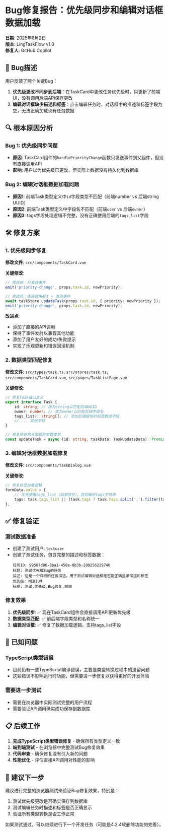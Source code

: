 # Bug修复报告：优先级同步和编辑对话框数据加载

**日期**: 2025年8月2日  
**版本**: LingTaskFlow v1.0  
**修复人**: GitHub Copilot  

## 🐛 Bug描述

用户反馈了两个关键Bug：

1. **优先级更改不同步到后端**：在TaskCard中更改任务优先级时，只更新了前端UI，没有调用后端API保存更改
2. **编辑对话框缺少描述和标签**：点击编辑任务时，对话框中的描述和标签字段为空，无法正确加载现有任务数据

## 🔍 根本原因分析

### Bug 1: 优先级同步问题
- **原因**: TaskCard组件的`handlePriorityChange`函数只发送事件到父组件，但没有直接调用API
- **影响**: 用户以为优先级已更改，但实际上数据没有持久化到数据库

### Bug 2: 编辑对话框数据加载问题
- **原因1**: 前端Task类型定义中`id`字段类型不匹配（前端number vs 后端string UUID）
- **原因2**: 前端Task类型定义中字段名不匹配（前端`user` vs 后端`owner`）
- **原因3**: tags字段处理逻辑不完整，没有正确使用后端的`tags_list`字段

## 🛠️ 修复方案

### 1. 优先级同步修复

**修改文件**: `src/components/TaskCard.vue`

**关键修改**:
```typescript
// 修改前：只发送事件
emit('priority-change', props.task.id, newPriority);

// 修改后：直接调用API + 发送事件
await taskStore.updateTask(props.task.id, { priority: newPriority });
emit('priority-change', props.task.id, newPriority);
```

**改进点**:
- 添加了直接的API调用
- 保持了事件发射以兼容其他功能
- 添加了用户友好的成功/失败提示
- 实现了乐观更新和错误回滚机制

### 2. 数据类型匹配修复

**修改文件**: `src/types/task.ts`, `src/stores/task.ts`, `src/components/TaskCard.vue`, `src/pages/TaskListPage.vue`

**关键修改**:
```typescript
// 修复Task接口定义
export interface Task {
    id: string; // 改为string以匹配后端UUID
    owner: number; // 改为owner以匹配后端字段名
    tags_list?: string[]; // 添加后端提供的标签数组字段
    // ... 其他字段
}

// 修复所有相关函数的参数类型
const updateTask = async (id: string, taskData: TaskUpdateData): Promise<Task>
```

### 3. 编辑对话框数据加载修复

**修改文件**: `src/components/TaskDialog.vue`

**关键修改**:
```typescript
// 修复标签加载逻辑
formData.value = {
    // 优先使用tags_list（如果存在），否则解析tags字符串
    tags: task.tags_list || (task.tags ? task.tags.split(',').filter(tag => tag.trim()) : [])
};
```

## ✅ 修复验证

### 测试数据准备
- 创建了测试用户: `testuser`
- 创建了测试任务，包含完整的描述和标签数据：
  ```
  任务ID: 99507d06-8ba1-458e-8b3b-200256229740
  标题: 测试优先级Bug的任务
  描述: 这是一个详细的任务描述，用于测试编辑对话框是否能正确显示描述和标签
  优先级: MEDIUM
  标签: 测试,优先级,Bug修复,前端
  ```

### 修复效果
1. **优先级同步**: ✅ 现在TaskCard组件会直接调用API更新优先级
2. **数据类型匹配**: ✅ 前后端字段类型和名称统一
3. **编辑对话框**: ✅ 修复了数据加载逻辑，支持tags_list字段

## 🚧 已知问题

### TypeScript类型错误
- 目前仍有一些TypeScript编译错误，主要是类型转换过程中的遗留问题
- 这些错误不影响运行时功能，但需要进一步修复以获得更好的开发体验

### 需要进一步测试
- 需要在浏览器中实际测试完整的用户流程
- 需要验证API调用确实成功保存到数据库

## 📋 后续工作

1. **完成TypeScript类型错误修复** - 确保所有类型定义一致
2. **端到端测试** - 在浏览器中完整测试Bug修复效果
3. **代码审查** - 确保修复没有引入新的问题
4. **性能优化** - 评估直接API调用对性能的影响

## 🎯 建议下一步

建议进行完整的浏览器测试来验证Bug修复效果，特别是：
1. 测试优先级更改是否确实保存到数据库
2. 测试编辑任务时描述和标签是否正确显示
3. 验证所有类型转换是否工作正常

如果测试通过，可以继续进行下一个开发任务（可能是4.2.4软删除功能的完善）。
